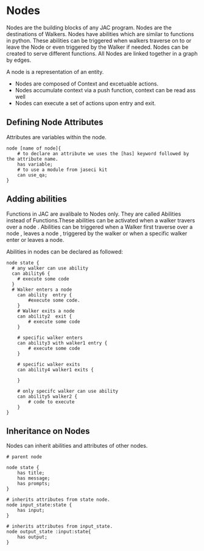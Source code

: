 # Nodes

Nodes are the building blocks of any JAC program. Nodes are the destinations of Walkers. Nodes have abilities which are similar to functions in python. These abilities can be triggered when walkers traverse on to or leave the Node or even triggered by the Walker if needed. 
Nodes can be created to serve different functions. All Nodes are linked together in a graph by edges.

A node is a representation of an entity.

* Nodes are composed of Context and excetuable actions.
* Nodes accumulate context via a push function, context can be read ass well
* Nodes can execute a set of actions upon entry and exit.

## Defining Node Attributes
Attributes are variables within the node.

```jac 
node [name of node]{
    # to declare an attribute we uses the [has] keyword followed by the attribute name.
    has variable;
    # to use a module from jaseci kit
    can use_qa;
}
```

## Adding abilities


Functions in JAC are avalibale to Nodes only. They are called Abilities instead of Functions.These abilities can be activated when a walker travers over a node . Abilities can be triggered when a Walker first traverse over a node , leaves a node , triggered by the walker or when a specific walker enter or leaves a node.

Abilities in nodes can be declared as followed:

```jac 
node state {
  # any walker can use ability
  can ability6 {
    # execute some code
  }
  # Walker enters a node 
    can ability  entry {
        #execute some code.
    }
    # Walker exits a node 
    can ability2  exit {
        # execute some code 
    }
    
    # specific walker enters
    can ability3 with walker1 entry {
        # execute some code
    }

    # specific walker exits
    can ability4 walker1 exits {

    }

    # only specifc walker can use ability 
    can ability5 walker2 {
        # code to execute
    }
}

```

## Inheritance on Nodes 

Nodes can inherit abilities and attributes of other nodes. 

```jac
# parent node 

node state {
    has title;
    has message;
    has prompts;
}

# inherits attributes from state node.
node input_state:state {
    has input;
}

# inherits attributes from input_state.
node output_state :input:state{
    has output;
}
```